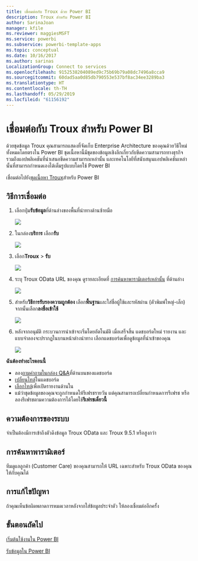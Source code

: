 ```yaml
---
title: เชื่อมต่อกับ Troux ด้วย Power BI
description: Troux สำหรับ Power BI
author: SarinaJoan
manager: kfile
ms.reviewer: maggiesMSFT
ms.service: powerbi
ms.subservice: powerbi-template-apps
ms.topic: conceptual
ms.date: 10/16/2017
ms.author: sarinas
LocalizationGroup: Connect to services
ms.openlocfilehash: 9152538204089ed9c75b69b79a08dc7496a8cca9
ms.sourcegitcommit: 60dad5aa0d85db790553e537bf8ac34ee3289ba3
ms.translationtype: HT
ms.contentlocale: th-TH
ms.lasthandoff: 05/29/2019
ms.locfileid: "61156192"
---
```

# <a name="connect-to-troux-for-power-bi"></a>เชื่อมต่อกับ Troux สำหรับ Power BI
ด้วยชุดข้อมูล Troux คุณสามารถแสดงที่จัดเก็บ Enterprise Architecture ของคุณด้วยวิธีใหม่ทั้งหมดโดยตรงใน Power BI ชุดเนื้อหานี้มีชุดของข้อมูลเชิงลึกเกี่ยวกับขีดความสามารถทางธุรกิจ รวมถึงแอปพลิเคชันที่นำเสนอขีดความสามารถเหล่านั้น และเทคโนโลยีที่สนับสนุนแอปพลิเคชันเหล่านั้นที่สามารถกำหนดเองได้เต็มรูปแบบโดยใช้ Power BI

เชื่อมต่อไปยัง[ชุดเนื้อหา Troux](https://app.powerbi.com/getdata/services/troux)สำหรับ Power BI

## <a name="how-to-connect"></a>วิธีการเชื่อมต่อ
1. เลือกปุ่ม**รับข้อมูล**ที่ด้านล่างของพื้นที่นำทางด้านซ้ายมือ
   
   ![](media/service-connect-to-troux/getdata.png)
2. ในกล่อง**บริการ** เลือก**รับ**
   
   ![](media/service-connect-to-troux/services.png)
3. เลือก**Troux** \> **รับ**
   
   ![](media/service-connect-to-troux/troux.png)
4. ระบุ Troux OData URL ของคุณ ดูรายละเอียดที่ [การค้นหาพารามิเตอร์เหล่านั้น](#FindingParams) ที่ด้านล่าง
   
   ![](media/service-connect-to-troux/params.png)
5. สำหรับ**วิธีการรับรองความถูกต้อง** เลือก**พื้นฐาน**และใส่ชื่อผู้ใช้และรหัสผ่าน (ตัวพิมพ์ใหญ่-เล็ก) จากนั้นเลือก**ลงชื่อเข้าใช้**
   
    ![](media/service-connect-to-troux/creds.png)
6. หลังจากอนุมัติ กระบวนการนำเข้าจะเริ่มโดยอัตโนมัติ เมื่อเสร็จสิ้น แดชบอร์ดใหม่ รายงาน และแบบจำลองจะปรากฏในบานหน้าต่างนำทาง เลือกแดชบอร์ดเพื่อดูข้อมูลที่นำเข้าของคุณ
   
     ![](media/service-connect-to-troux/dashboard.png)

**ฉันต้องทำอะไรตอนนี้**

* ลอง[ถามคำถามในกล่อง Q&A](consumer/end-user-q-and-a.md)ที่ด้านบนของแดชบอร์ด
* [เปลี่ยนไทล์](service-dashboard-edit-tile.md)ในแดชบอร์ด
* [เลือกไทล์](consumer/end-user-tiles.md)เพื่อเปิดรายงานด้านใน
* แม้ว่าชุดข้อมูลของคุณจะถูกกำหนดให้รีเฟรชรายวัน แต่คุณสามารถเปลี่ยนกำหนดการรีเฟรช หรือลองรีเฟรชตามความต้องการได้โดยใช้**รีเฟรชเดี๋ยวนี้**

## <a name="system-requirements"></a>ความต้องการของระบบ
จำเป็นต้องมีการเข้าถึงตัวดึงข้อมูล Troux OData และ Troux 9.5.1 หรือสูงกว่า

<a name="FindingParams"></a>

## <a name="finding-parameters"></a>การค้นหาพารามิเตอร์
ทีมดูแลลูกค้า (Customer Care) ของคุณสามารถให้ URL เฉพาะสำหรับ Troux OData ของคุณให้กับคุณได้

## <a name="troubleshooting"></a>การแก้ไขปัญหา
ถ้าคุณเห็นข้อผิดพลาดการหมดเวลาหลังจากใส่ข้อมูลประจำตัว ให้ลองเชื่อมต่ออีกครั้ง

## <a name="next-steps"></a>ขั้นตอนถัดไป
[เริ่มต้นใช้งานใน Power BI](service-get-started.md)

[รับข้อมูลใน Power BI](service-get-data.md)

